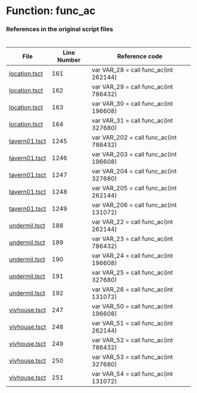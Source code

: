# Function: func_ac
### References in the original script files

#

| File | Line Number | Reference code |
| --- | --- | --- |
| [location.tsct](../../../out/location.tsct#L161) | 161 | var VAR_28 = call func_ac(int 262144) |
| [location.tsct](../../../out/location.tsct#L162) | 162 | var VAR_29 = call func_ac(int 786432) |
| [location.tsct](../../../out/location.tsct#L163) | 163 | var VAR_30 = call func_ac(int 196608) |
| [location.tsct](../../../out/location.tsct#L164) | 164 | var VAR_31 = call func_ac(int 327680) |
| [tavern01.tsct](../../../out/tavern01.tsct#L1245) | 1245 | var VAR_202 = call func_ac(int 786432) |
| [tavern01.tsct](../../../out/tavern01.tsct#L1246) | 1246 | var VAR_203 = call func_ac(int 196608) |
| [tavern01.tsct](../../../out/tavern01.tsct#L1247) | 1247 | var VAR_204 = call func_ac(int 327680) |
| [tavern01.tsct](../../../out/tavern01.tsct#L1248) | 1248 | var VAR_205 = call func_ac(int 262144) |
| [tavern01.tsct](../../../out/tavern01.tsct#L1249) | 1249 | var VAR_206 = call func_ac(int 131072) |
| [undermil.tsct](../../../out/undermil.tsct#L188) | 188 | var VAR_22 = call func_ac(int 262144) |
| [undermil.tsct](../../../out/undermil.tsct#L189) | 189 | var VAR_23 = call func_ac(int 786432) |
| [undermil.tsct](../../../out/undermil.tsct#L190) | 190 | var VAR_24 = call func_ac(int 196608) |
| [undermil.tsct](../../../out/undermil.tsct#L191) | 191 | var VAR_25 = call func_ac(int 327680) |
| [undermil.tsct](../../../out/undermil.tsct#L192) | 192 | var VAR_26 = call func_ac(int 131072) |
| [vivhouse.tsct](../../../out/vivhouse.tsct#L247) | 247 | var VAR_50 = call func_ac(int 196608) |
| [vivhouse.tsct](../../../out/vivhouse.tsct#L248) | 248 | var VAR_51 = call func_ac(int 262144) |
| [vivhouse.tsct](../../../out/vivhouse.tsct#L249) | 249 | var VAR_52 = call func_ac(int 786432) |
| [vivhouse.tsct](../../../out/vivhouse.tsct#L250) | 250 | var VAR_53 = call func_ac(int 327680) |
| [vivhouse.tsct](../../../out/vivhouse.tsct#L251) | 251 | var VAR_54 = call func_ac(int 131072) |

